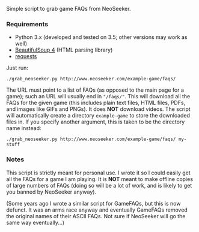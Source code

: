 Simple script to grab game FAQs from NeoSeeker.

### Requirements

* Python 3.x (developed and tested on 3.5; other versions may work as
  well)
* [BeautifulSoup 4](https://www.crummy.com/software/BeautifulSoup/bs4/)
  (HTML parsing library)
* [requests](http://docs.python-requests.org/en/master/)

Just run:

```
./grab_neoseeker.py http://www.neoseeker.com/example-game/faqs/
```

The URL must point to a list of FAQs (as opposed to the main page for a
game); such an URL will usually end in `"/faqs/"`. This will download all the FAQs
for the given game (this includes plain text files, HTML files, PDFs,
and images like GIFs and PNGs). It does **NOT** download videos. The
script will automatically create a directory `example-game` to store the
downloaded files in. If you specify another argument, this is taken to
be the directory name instead:

```
./grab_neoseeker.py http://www.neoseeker.com/example-game/faqs/ my-stuff
```

### Notes

This script is strictly meant for personal use. I wrote it so I could
easily get all the FAQs for a game I am playing. It is **NOT** meant to
make offline copies of large numbers of FAQs (doing so will be a lot of
work, and is likely to get you banned by NeoSeeker anyway).

(Some years ago I wrote a similar script for GameFAQs, but this is now
defunct. It was an arms race anyway and eventually GameFAQs removed the
original names of their ASCII FAQs. Not sure if NeoSeeker will go the
same way eventually...)

